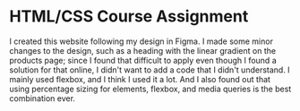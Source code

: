 # HTML/CSS Course Assignment

I created this website following my design in Figma. I made some minor changes to the design, such as a heading with the linear gradient on the products page; since I found that difficult to apply even though I found a solution for that online, I didn't want to add a code that I didn't understand.
I mainly used flexbox, and I think I used it a lot. And I also found out that using percentage sizing for elements, flexbox, and media queries is the best combination ever.
